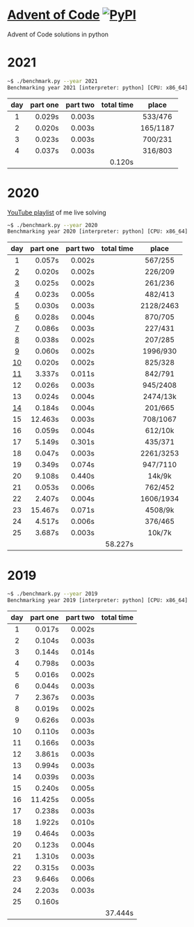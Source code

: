 # [Advent of Code](https://adventofcode.com/) [![PyPI](https://img.shields.io/pypi/pyversions/Django.svg?style=plastic)](https://github.com/filipmlynarski/Advent-of-Code)
Advent of Code solutions in python

2021
===
```bash
~$ ./benchmark.py --year 2021
Benchmarking year 2021 [interpreter: python] [CPU: x86_64]
```
|  day   | part one | part two |total time|   place   |
|:------:|---------:|---------:|---------:|:---------:|
|   1    |    0.029s|    0.003s|          |  533/476  |
|   2    |    0.020s|    0.003s|          |  165/1187 |
|   3    |    0.023s|    0.003s|          |  700/231  |
|   4    |    0.037s|    0.003s|          |  316/803  |
|        |          |          |    0.120s|           |

2020
===
[YouTube playlist](https://www.youtube.com/playlist?list=PLFF0-5ncIM6ycAECluTyq6SIDbgC4g5eu) of me live solving

```bash
~$ ./benchmark.py --year 2020
Benchmarking year 2020 [interpreter: python] [CPU: x86_64]
```
|  day   | part one | part two |total time|   place   |
|:------:|---------:|---------:|---------:|:---------:|
|   1    |    0.057s|    0.002s|          |  567/255  |
| [2][2] |    0.020s|    0.002s|          |  226/209  |
| [3][3] |    0.025s|    0.002s|          |  261/236  |
| [4][4] |    0.023s|    0.005s|          |  482/413  |
| [5][5] |    0.030s|    0.003s|          | 2128/2463 |
| [6][6] |    0.028s|    0.004s|          |  870/705  |
| [7][7] |    0.086s|    0.003s|          |  227/431  |
| [8][8] |    0.038s|    0.002s|          |  207/285  |
| [9][9] |    0.060s|    0.002s|          | 1996/930  |
|[10][10]|    0.020s|    0.002s|          |  825/328  |
|[11][11]|    3.337s|    0.011s|          |  842/791  |
|   12   |    0.026s|    0.003s|          |  945/2408 |
|   13   |    0.024s|    0.004s|          | 2474/13k  |
|[14][14]|    0.184s|    0.004s|          |  201/665  |
|   15   |   12.463s|    0.003s|          |  708/1067 |
|   16   |    0.059s|    0.004s|          |  612/10k  |
|   17   |    5.149s|    0.301s|          |  435/371  |
|   18   |    0.047s|    0.003s|          | 2261/3253 |
|   19   |    0.349s|    0.074s|          |  947/7110 |
|   20   |    9.108s|    0.440s|          |  14k/9k   |
|   21   |    0.053s|    0.006s|          |  762/452  |
|   22   |    2.407s|    0.004s|          | 1606/1934 |
|   23   |   15.467s|    0.071s|          | 4508/9k   |
|   24   |    4.517s|    0.006s|          |  376/465  |
|   25   |    3.687s|    0.003s|          |  10k/7k   |
|        |          |          |   58.227s|           |


[2]: https://youtu.be/kEH0Vb9BFRU
[3]: https://youtu.be/egcCF6YUyW4
[4]: https://youtu.be/5GBK3uDNy4Y
[5]: https://youtu.be/Q_NCQieBkeI
[6]: https://youtu.be/K9SNqWgl9UM
[7]: https://youtu.be/ubkqflCI3R4
[8]: https://youtu.be/m9EyaiVlwMY
[9]: https://youtu.be/abwf0GcTBQo
[10]: https://youtu.be/bYIqRFw47i8
[11]: https://youtu.be/YQObG5aAR7w
[14]: https://youtu.be/zqnG65_jDhQ
2019
===
```bash
~$ ./benchmark.py --year 2019
Benchmarking year 2019 [interpreter: python] [CPU: x86_64]
```
|  day   | part one | part two |total time|
|:------:|---------:|---------:|---------:|
|   1    |    0.017s|    0.002s|          |
|   2    |    0.104s|    0.003s|          |
|   3    |    0.144s|    0.014s|          |
|   4    |    0.798s|    0.003s|          |
|   5    |    0.016s|    0.002s|          |
|   6    |    0.044s|    0.003s|          |
|   7    |    2.367s|    0.003s|          |
|   8    |    0.019s|    0.002s|          |
|   9    |    0.626s|    0.003s|          |
|   10   |    0.110s|    0.003s|          |
|   11   |    0.166s|    0.003s|          |
|   12   |    3.861s|    0.003s|          |
|   13   |    0.994s|    0.003s|          |
|   14   |    0.039s|    0.003s|          |
|   15   |    0.240s|    0.005s|          |
|   16   |   11.425s|    0.005s|          |
|   17   |    0.238s|    0.003s|          |
|   18   |    1.922s|    0.010s|          |
|   19   |    0.464s|    0.003s|          |
|   20   |    0.123s|    0.004s|          |
|   21   |    1.310s|    0.003s|          |
|   22   |    0.315s|    0.003s|          |
|   23   |    9.646s|    0.006s|          |
|   24   |    2.203s|    0.003s|          |
|   25   |    0.160s|          |          |
|        |          |          |   37.444s|
